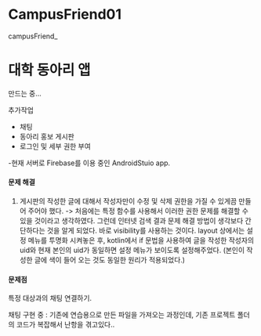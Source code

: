 # CampusFriend01
campusFriend_

<h1>대학 동아리 앱</h1>

만드는 중...

추가작업
* 채팅
* 동아리 홍보 게시판
* 로그인 및 세부 권한 부여

-현재 서버로 Firebase를 이용 중인 AndroidStuio app.

<h4>문제 해결</h4>

1. 게시판의 작성한 글에 대해서 작성자만이 수정 및 삭제 권한을 가질 수 있게끔 만들어 주어야 했다.
-> 처음에는 특정 함수를 사용해서 이러한 권한 문제를 해결할 수 있을 것이라고 생각하였다. 그런데 인터넷 검색 결과 문제 해결 방법이 생각보다 간단하다는 것을 알게 되었다. 바로 visibility를 사용하는 것이다. layout 상에서는 설정 메뉴를 투명화 시켜놓은 후, kotlin에서 if 문법을 사용하여 글을 작성한 작성자의 uid와 현재 본인의 uid가 동일하면 설정 메뉴가 보이도록 설정해주었다. (본인이 작성한 글에 색이 들어 오는 것도 동일한 원리가 적용되었다.)  

<h4>문제점</h4>
특정 대상과의 채팅 연결하기.


채팅 구현 중 : 기존에 연습용으로 만든 파일을 가져오는 과정인데, 기존 프로젝트 폴더의 코드가 복잡해서 난항을 겪고있다..
